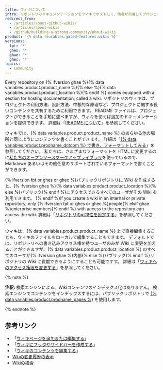 ```yaml
---
title: ウィキについて
intro: リポジトリのドキュメンテーションをウィキでホストして、他者が利用してプロジェクトにコントリビュートすることを可能にできます。
redirect_from:
  - /articles/about-github-wikis/
  - /articles/about-wikis
  - /github/building-a-strong-community/about-wikis
product: '{% data reusables.gated-features.wikis %}'
versions:
  fpt: '*'
  ghes: '*'
  ghae: '*'
  ghec: '*'
topics:
  - Community
---
```


Every repository on {% ifversion ghae %}{% data variables.product.product_name %}{% else %}{% data variables.product.product_location %}{% endif %} comes equipped with a section for hosting documentation, called a wiki. リポジトリのウィキは、プロジェクトの利用方法、設計方法、中核的な原理など、プロジェクトに関する長いコンテンツを共有するために利用できます。 README ファイルは、プロジェクトができることを手短に述べますが、ウィキを使えば追加のドキュメンテーションを提供できます。 詳細は「[README について](/articles/about-readmes)」を参照してください。

ウィキでは、{% data variables.product.product_name %} のあらゆる他の場所と同じようにコンテンツを書くことができます。 詳細は「[{% data variables.product.prodname_dotcom %} で書き、フォーマットしてみる](/articles/getting-started-with-writing-and-formatting-on-github)」を参照してください。 私たちは、さまざまなフォーマットを HTML に変更するのに[私たちのオープンソースマークアップライブラリ](https://github.com/github/markup)を使っているので、Markdown あるいはその他任意のサポートされているフォーマットで書くことができます。

{% ifversion fpt or ghes or ghec %}パブリックリポジトリに Wiki を作成すると、{% ifversion ghes %}{% data variables.product.product_location %}{% else %}パブリック{% endif %}にアクセスできるすべてのユーザがその Wiki を利用できます。 {% endif %}If you create a wiki in an internal or private repository, only {% ifversion fpt or ghes or ghec %}people{% elsif ghae %}enterprise members{% endif %} with access to the repository can access the wiki. 詳細は「[リポジトリの可視性を設定する](/articles/setting-repository-visibility)」を参照してください。

ウィキは、{% data variables.product.product_name %} 上で直接編集することも、ウィキのファイルをローカルで編集することもできます。 デフォルトでは、リポジトリへの書き込みアクセス権を持つユーザのみが Wiki に変更を加えることができますが、{% data variables.product.product_location %} のすべてのユーザが{% ifversion ghae %}内部{% else %}パブリック{% endif %}リポジトリの Wiki に貢献できるようにすることも可能ですす。 詳細は「[ウィキへのアクセス権限を変更する](/communities/documenting-your-project-with-wikis/changing-access-permissions-for-wikis)」を参照してください。

{% note %}

**注釈:** 検索エンジンによる、Wikiコンテンツのインデックス化はありません。 検索エンジンでコンテンツをインデックスするには、パブリックリポジトリで [{% data variables.product.prodname_pages %}](/pages) を使用します。

{% endnote %}

## 参考リンク

- 「[ウィキページを追加または編集する](/communities/documenting-your-project-with-wikis/adding-or-editing-wiki-pages)」
- 「[ウィキにフッタやサイドバーを作成する](/communities/documenting-your-project-with-wikis/creating-a-footer-or-sidebar-for-your-wiki)」
- 「[ウィキのコンテンツを編集する](/communities/documenting-your-project-with-wikis/editing-wiki-content)」
- [Wkiの変更履歴の表示](/articles/viewing-a-wiki-s-history-of-changes)
- [Wikiの検索](/search-github/searching-on-github/searching-wikis)
